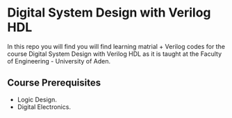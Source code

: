 # Digital System Design with Verilog HDL

In this repo you will find you will find learning matrial + Verilog codes for the course Digital System Design with Verilog HDL as it is taught at the Faculty of Engineering - University of Aden.

## Course Prerequisites

* Logic Design.
* Digital Electronics.
